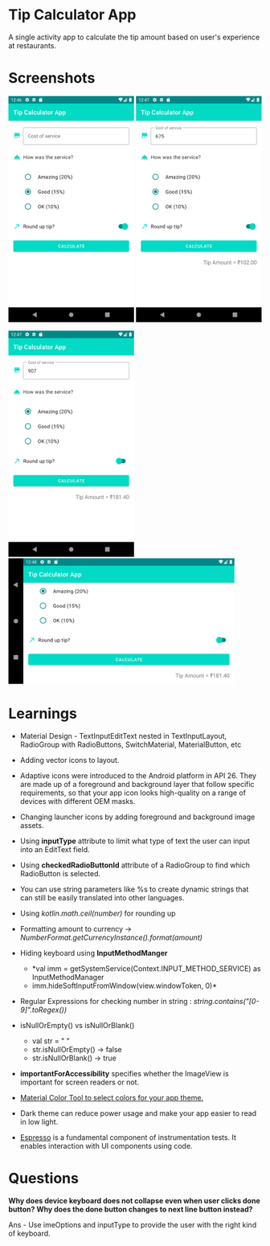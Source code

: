 # Tip Calculator App
A single activity app to calculate the tip amount based on user's experience at restaurants.

# Screenshots
<img src="https://github.com/shining-armour/MyAndroidLearnings/blob/main/Layouts/Tip_Calculator_App/screenshots/Screenshot_1.png" width="250" height="450"> <img src="https://github.com/shining-armour/MyAndroidLearnings/blob/main/Layouts/Tip_Calculator_App/screenshots/Screenshot_2.png" width="250" height="450"> 

<img src="https://github.com/shining-armour/MyAndroidLearnings/blob/main/Layouts/Tip_Calculator_App/screenshots/Screenshot_3.png" width="250" height="450"> <img src="https://github.com/shining-armour/MyAndroidLearnings/blob/main/Layouts/Tip_Calculator_App/screenshots/Screenshot_4.png" width="450" height="250">

# Learnings

* Material Design - TextInputEditText nested in TextInputLayout, RadioGroup with RadioButtons, SwitchMaterial, MaterialButton, etc
* Adding vector icons to layout.
* Adaptive icons were introduced to the Android platform in API 26. They are made up of a foreground and background layer that follow specific requirements, so that your app icon looks high-quality on a range of devices with different OEM masks.  
* Changing launcher icons by adding foreground and background image assets.

* Using **inputType** attribute to limit what type of text the user can input into an EditText field.

* Using **checkedRadioButtonId** attribute of a RadioGroup to find which RadioButton is selected.

* You can use string parameters like %s to create dynamic strings that can still be easily translated into other languages.
  
* Using *kotlin.math.ceil(number)* for rounding up
  
* Formatting amount to currency -> *NumberFormat.getCurrencyInstance().format(amount)*
  
* Hiding keyboard using **InputMethodManger**
  - *val imm = getSystemService(Context.INPUT_METHOD_SERVICE) as InputMethodManager
  -  imm.hideSoftInputFromWindow(view.windowToken, 0)*
  
* Regular Expressions for checking number in string : *string.contains("[0-9]".toRegex())*
  
* isNullOrEmpty() vs isNullOrBlank()
  - val str = "  "
  - str.isNullOrEmpty() ->  false  
  - str.isNullOrBlank() ->  true
  
* **importantForAccessibility** specifies whether the ImageView is important for screen readers or not.

* [Material Color Tool to select colors for your app theme.](https://material.io/resources/color/#!/?view.left=0&view.right=0)

* Dark theme can reduce power usage and make your app easier to read in low light.

* [Espresso](https://developer.android.com/training/testing/espresso/basics) is a fundamental component of instrumentation tests. It enables interaction with UI components using code.

# Questions

**Why does device keyboard does not collapse even when user clicks done button? Why does the done button changes to next line button instead?**

Ans - Use imeOptions and inputType to provide the user with the right kind of keyboard.


  
  

  

